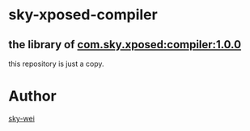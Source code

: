 # sky-xposed-compiler
## the library of [com.sky.xposed:compiler:1.0.0](https://github.com/sky-wei/xposed-rimet)

this repository is just a copy.


# Author 
[sky-wei](https://github.com/sky-wei)
